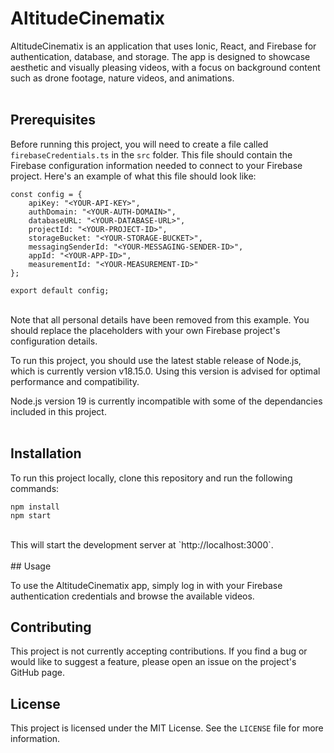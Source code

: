 # AltitudeCinematix

AltitudeCinematix is an application that uses Ionic, React, and Firebase for authentication, database, and storage. The app is designed to showcase aesthetic and visually pleasing videos, with a focus on background content such as drone footage, nature videos, and animations.
<br>
<br>
## Prerequisites

Before running this project, you will need to create a file called `firebaseCredentials.ts` in the `src` folder. This file should contain the Firebase configuration information needed to connect to your Firebase project. Here's an example of what this file should look like:
<br>

```
const config = {
	apiKey: "<YOUR-API-KEY>",
	authDomain: "<YOUR-AUTH-DOMAIN>",
	databaseURL: "<YOUR-DATABASE-URL>",
	projectId: "<YOUR-PROJECT-ID>",
	storageBucket: "<YOUR-STORAGE-BUCKET>",
	messagingSenderId: "<YOUR-MESSAGING-SENDER-ID>",
	appId: "<YOUR-APP-ID>",
	measurementId: "<YOUR-MEASUREMENT-ID>"
};

export default config;
```
<br>
Note that all personal details have been removed from this example. You should replace the placeholders with your own Firebase project's configuration details.

To run this project, you should use the latest stable release of Node.js, which is currently version v18.15.0. Using this version is advised for optimal performance and compatibility.

Node.js version 19 is currently incompatible with some of the dependancies included in this project.
<br><br>
## Installation

To run this project locally, clone this repository and run the following commands:
<br>

```
npm install
npm start
```
<br>
This will start the development server at `http://localhost:3000`.

<br>
<br>
## Usage

To use the AltitudeCinematix app, simply log in with your Firebase authentication credentials and browse the available videos.

## Contributing

This project is not currently accepting contributions. If you find a bug or would like to suggest a feature, please open an issue on the project's GitHub page.

## License

This project is licensed under the MIT License. See the `LICENSE` file for more information.
